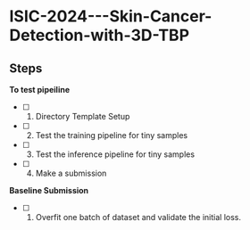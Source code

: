 # ISIC-2024---Skin-Cancer-Detection-with-3D-TBP


## Steps

**To test pipeiline**
- [ ] 1. Directory Template Setup
- [ ] 2. Test the training pipeline for tiny samples
- [ ] 3. Test the inference pipeline for tiny samples
- [ ] 4. Make a submission

**Baseline Submission**
- [ ] 1. Overfit one batch of dataset and validate the initial loss.
